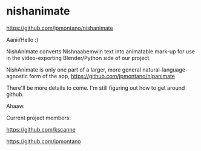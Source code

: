 nishanimate
===========

https://github.com/jpmontano/nishanimate

Aanii/Hello :)

NishAnimate converts Nishnaabemwin text into animatable mark-up for use in the video-exporting Blender/Python side of our project.

NishAnimate is only one part of a larger, more general natural-language-agnostic form of the app, https://github.com/jpmontano/nlpanimate 

There'll be more details to come. I'm still figuring out how to get around github.

Ahaaw.


Current project members:

https://github.com/kscanne

https://github.com/jpmontano
